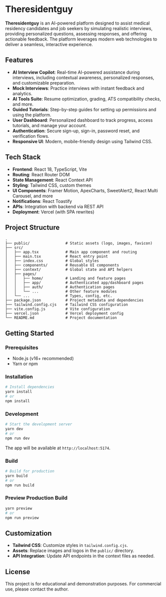 # Theresidentguy

**Theresidentguy** is an AI-powered platform designed to assist medical residency candidates and job seekers by simulating realistic interviews, providing personalized questions, assessing responses, and offering actionable feedback. The platform leverages modern web technologies to deliver a seamless, interactive experience.

## Features

- **AI Interview Copilot**: Real-time AI-powered assistance during interviews, including contextual awareness, personalized responses, and customizable preparation.
- **Mock Interviews**: Practice interviews with instant feedback and analytics.
- **AI Tools Suite**: Resume optimization, grading, ATS compatibility checks, and more.
- **Guided Tutorials**: Step-by-step guides for setting up permissions and using the platform.
- **User Dashboard**: Personalized dashboard to track progress, access tutorials, and manage your account.
- **Authentication**: Secure sign-up, sign-in, password reset, and verification flows.
- **Responsive UI**: Modern, mobile-friendly design using Tailwind CSS.


## Tech Stack

- **Frontend**: React 18, TypeScript, Vite
- **Routing**: React Router DOM
- **State Management**: React Context API
- **Styling**: Tailwind CSS, custom themes
- **UI Components**: Framer Motion, ApexCharts, SweetAlert2, React Multi Carousel, and more
- **Notifications**: React Toastify
- **APIs**: Integration with backend via REST API
- **Deployment**: Vercel (with SPA rewrites)


## Project Structure

```
.
├── public/                # Static assets (logo, images, favicon)
├── src/
│   ├── app.tsx            # Main app component and routing
│   ├── main.tsx           # React entry point
│   ├── index.css          # Global styles
│   ├── components/        # Reusable UI components
│   ├── context/           # Global state and API helpers
│   ├── pages/
│   │   ├── home/          # Landing and feature pages
│   │   ├── app/           # Authenticated app/dashboard pages
│   │   ├── auth/          # Authentication pages
│   │   └── ...            # Other feature modules
│   └── ...                # Types, config, etc.
├── package.json           # Project metadata and dependencies
├── tailwind.config.cjs    # Tailwind CSS configuration
├── vite.config.js         # Vite configuration
├── vercel.json            # Vercel deployment config
└── README.md              # Project documentation
```

## Getting Started

### Prerequisites

- Node.js (v16+ recommended)
- Yarn or npm

### Installation

```bash
# Install dependencies
yarn install
# or
npm install
```

### Development

```bash
# Start the development server
yarn dev
# or
npm run dev
```

The app will be available at `http://localhost:5174`.

### Build

```bash
# Build for production
yarn build
# or
npm run build
```

### Preview Production Build

```bash
yarn preview
# or
npm run preview
```

## Customization

- **Tailwind CSS**: Customize styles in `tailwind.config.cjs`.
- **Assets**: Replace images and logos in the `public/` directory.
- **API Integration**: Update API endpoints in the context files as needed.

## License

This project is for educational and demonstration purposes. For commercial use, please contact the author.
